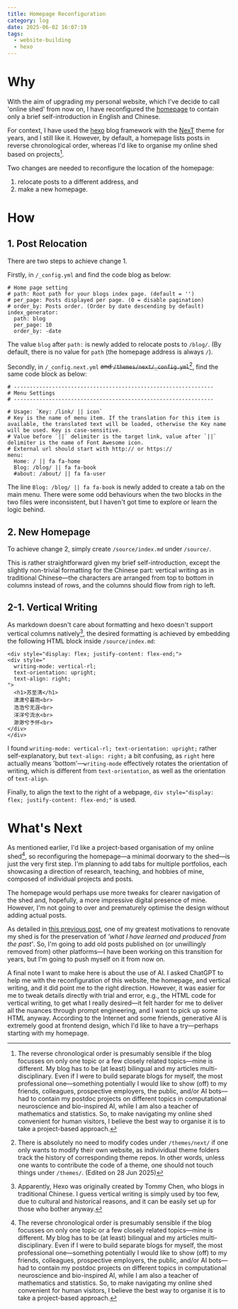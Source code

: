 ```yaml
---
title: Homepage Reconfiguration
category: log
date: 2025-06-02 16:07:19
tags:
  - website-building
  - hexo
---
```

# Why
With the aim of upgrading my personal website, which I've decide to call 'online shed' from now on, I have reconfigured the [homepage](/) to contain only a brief self-introduction in English and Chinese.

For context, I have used the [hexo](https://hexo.io/) blog framework with the [NexT](https://theme-next.js.org/) theme for years, and I still like it. However, by default, a homepage lists posts in reverse chronological order, whereas I'd like to organise my online shed based on projects[^1].

Two changes are needed to reconfigure the location of the homepage:

1. relocate posts to a different address, and
2. make a new homepage.

<!-- more -->

# How
## 1. Post Relocation
There are two steps to achieve change 1.

Firstly, in `/_config.yml` and find the code blog as below:
```
# Home page setting
# path: Root path for your blogs index page. (default = '')
# per_page: Posts displayed per page. (0 = disable pagination)
# order_by: Posts order. (Order by date descending by default)
index_generator:
  path: blog
  per_page: 10
  order_by: -date
```
The value `blog` after `path:` is newly added to relocate posts to `/blog/`. (By default, there is no value for `path` (the homepage address is always `/`). 

Secondly, in `/_config.next.yml` ~~and `/themes/next/_config.yml`~~[^3], find the same code block as below:
```
# ---------------------------------------------------------------
# Menu Settings
# ---------------------------------------------------------------

# Usage: `Key: /link/ || icon`
# Key is the name of menu item. If the translation for this item is available, the translated text will be loaded, otherwise the Key name will be used. Key is case-sensitive.
# Value before `||` delimiter is the target link, value after `||` delimiter is the name of Font Awesome icon.
# External url should start with http:// or https://
menu:
  Home: / || fa fa-home  
  Blog: /blog/ || fa fa-book
  #about: /about/ || fa fa-user
```
The line `Blog: /blog/ || fa fa-book` is newly added to create a tab on the main menu. There were some odd behaviours when the two blocks in the two files were inconsistent, but I haven't got time to explore or learn the logic behind.

## 2. New Homepage
To achieve change 2, simply create `/source/index.md` under `/source/`.

This is rather straightforward given my brief self-introduction, except the slightly non-trivial formatting for the Chinese part: vertical writing as in traditional Chinese—the characters are arranged from top to bottom in columns instead of rows, and the columns should flow from righ to left.

## 2-1. Vertical Writing
As markdown doesn't care about formatting and hexo doesn't support vertical columns natively[^2], the desired formatting is achieved by embedding the following HTML block inside `/source/index.md`:
```
<div style="display: flex; justify-content: flex-end;">
<div style="
  writing-mode: vertical-rl;
  text-orientation: upright;
  text-align: right;
">
  <h1>苏至清</h1>
  潇潇兮暮雨<br>
  浩浩兮无涯<br>
  洋洋兮流水<br>
  渺渺兮予怀<br>
</div>
</div>
```
I found `writing-mode: vertical-rl; text-orientation: upright;` rather self-explanatory, but `text-align: right;` a bit confusing, as `right` here actually means 'bottom'—`writing-mode` effectively rotates the orientation of writing, which is different from `text-orientation`, as well as the orientation of `text-align`. 

Finally, to align the text to the right of a webpage, `div style="display: flex; justify-content: flex-end;"` is used.

# What's Next
As mentioned earlier, I'd like a project-based organisation of my online shed[^1], so reconfiguring the homepage—a minimal doorwary to the shed—is just the very first step. I'm planning to add tabs for multiple portfolios, each showcasing a direction of research, teaching, and hobbies of mine, composed of individual projects and posts. 

The homepage would perhaps use more tweaks for clearer navigation of the shed and, hopefully, a more impressive digital presence of mine. However, I'm not going to over and prematurely optimise the design without adding actual posts.

As detailed in [this previous post](/2025/06/02/online-shed-prologue), one of my greatest motivations to renovate my shed is for the preservation of *'what I have learned and produced from the past'*. So, I'm going to add old posts published on (or unwillingly removed from) other platforms—I have been working on this transition for years, but I'm going to push myself on it from now on.

A final note I want to make here is about the use of AI. I asked ChatGPT to help me with the reconfiguration of this website, the homepage, and vertical writing, and it did point me to the right direction. However, it was easier for me to tweak details directly with trial and error, e.g., the HTML code for vertical writing, to get what I really desired—it felt harder for me to deliver all the nuances through prompt engineering, and I want to pick up some HTML anyway. According to the Internet and some friends, generative AI is extremely good at frontend design, which I'd like to have a try—perhaps starting with my homepage.




[^1]: The reverse chronological order is presumably sensible if the blog focusses on only one topic or a few closely related topics—mine is different. My blog has to be (at least) bilingual and my articles multi-disciplinary. Even if I were to build separate blogs for myself, the most professional one—something potentially I would like to show (off) to my friends, colleagues, prospective employers, the public, and/or AI bots—had to contain my postdoc projects on different topics in computational neuroscience and bio-inspired AI, while I am also a teacher of mathematics and statistics. So, to make navigating my online shed convenient for human visitors, I believe the best way to organise it is to take a project-based approach.
[^2]: Apparently, Hexo was originally created by Tommy Chen, who blogs in traditional Chinese. I guess vertical writing is simply used by too few, due to cultural and historical reasons, and it can be easily set up for those who bother anyway.
[^3]: There is absolutely no need to modify codes under `/themes/next/` if one only wants to modify their own website, as indivividual theme folders track the history of corresponding theme repos. In other words, unless one wants to contribute the code of a theme, one should not touch things under `/themes/`. (Edited on 28 Jun 2025)



